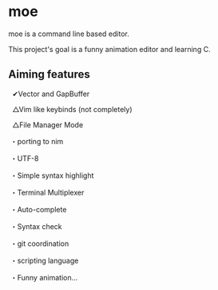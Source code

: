 moe
===

moe is a command line based editor.

This project's goal is a funny animation editor and learning C.

## Aiming features ##

   ✔Vector and GapBuffer

   △Vim like keybinds (not completely)

   △File Manager Mode
  
  ・porting to nim

  ・UTF-8

  ・Simple syntax highlight

  ・Terminal Multiplexer
  
  ・Auto-complete

  ・Syntax check

  ・git coordination

  ・scripting language
  
  ・Funny animation...
